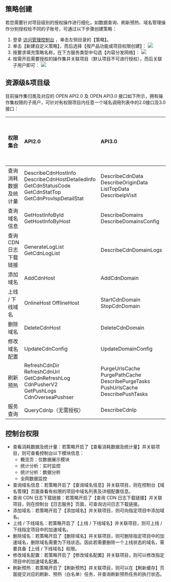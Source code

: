 
## 策略创建
若您需要针对项目级别的授权操作进行细化，如数据查询、刷新预热、域名管理操作分别授权给不同的子账号，可通过以下步骤创建策略：
1. 登录 [访问管理控制台](https://console.cloud.tencent.com/cam/overview) ，单击左侧目录的【策略】。
2. 单击【新建自定义策略】，而后选择【按产品功能或项目权限创建】：
![](https://main.qcloudimg.com/raw/59c8c89263412208344bd071430db23d.png)
3. 按要求填充策略名称，在下方服务类型中勾选【内容分发网络】：
![](https://main.qcloudimg.com/raw/e057955abd823f0b92ff6cc13a016c4c.png)
4. 按需开启需要授权的操作集并关联项目（默认项目不可进行授权），而后关联子用户即可：
![](https://main.qcloudimg.com/raw/961dfce5817ba690b554f12dfa22d7c9.png)

## 资源级&项目级
目前操作集归类及对应的 OPEN API2.0 及 OPEN API3.0 接口如下所示，拥有操作集权限的子用户，可针对有权限项目内任意一个域名调用列表中的2.0接口及3.0接口：

| 权限集合              | API2.0                                                       | API3.0                                                       | 是否需要授权 |
| :-------------------- | :----------------------------------------------------------- | :----------------------------------------------------------- | :----------- |
| 查询消耗数据及统计量  | DescribeCdnHostInfo DescribeCdnHostDetailedInfo GetCdnStatusCode<br/>GetCdnStatTop<br/>GetCdnProvIspDetailStat | DescribeCdnData DescribeOriginData<br/>ListTopData<br/>DescribeIpVisit | 是           |
| 查询域名信息          | GetHostInfoById<br/>GetHostInfoByHost                        | DescribeDomains<br/>DescribeDomainsConfig                    | 是           |
| 查询 CDN 日志下载链接 | GenerateLogList<br/>GetCdnLogList                            | DescribeCdnDomainLogs                                        | 是           |
| 添加域名              | AddCdnHost                                                   | AddCdnDomain                                                 | 是           |
| 上线 / 下线域名       | OnlineHost OfflineHost                                       | StartCdnDomain<br/>StopCdnDomain                             | 是           |
| 删除域名              | DeleteCdnHost                                                | DeleteCdnDomain                                              | 是           |
| 修改域名配置          | UpdateCdnConfig                                              | UpdateDomainConfig                                           | 是           |
| 刷新预热              | RefreshCdnDir<br/>RefreshCdnUrl<br/>GetCdnRefreshLog<br/>CdnPusherV2<br/>GetPushLogs<br/>CdnOverseaPushser | PurgeUrlsCache<br/>PurgePathCache<br/>DescribePurgeTasks<br/>PushUrlsCache<br/>DescribePushTasks | 是           |
| 服务查询              | QueryCdnIp（无需授权）                                       | DescribeCdnIp                                                | 是           |

## 控制台权限
- 查看消耗数据及统计量：若策略开启了【查看消耗数据及统计量】并关联项目，则可查看控制台以下模块信息：
  - 概览页：仅数据展示模块
  - 统计分析：实时监控
  - 统计分析：数据分析
  - 全网数据监控
- 查询域名信息：若策略开启了【查询域名信息】并关联项目，则在控制台【域名管理】页面查看有权限的项目中域名列表及详细配置信息。
- 查询 CDN 日志下载链接：若策略开启了【查询 CDN 日志下载链接】并关联项目，则在控制台【日志服务】页面，可查询访问日志下载链接。
- 添加域名：若策略开启了【添加域名】并关联项目，则可向指定项目中添加域名。
- 上线 / 下线域名：若策略开启了【上线 / 下线域名】并关联项目，则可上线 / 下线指定项目中的加速域名。
- 删除域名：若策略开启了【删除域名】并关联项目，则可删除指定项目中的加速域名，删除域名需要为下线状态。因此若需要删除一个上线状态的域名，需要具备【上线 / 下线域名】权限。
- 修改域名配置：若策略开启了【修改域名配置】并关联项目，则可以修改指定项目中的加速域名配置。
- 刷新预热：若策略开启了【刷新预热】并关联项目，则可以在【刷新缓存】页面提交对应的刷新、预热（白名单）任务，并查询刷新预热任务的执行状态。
